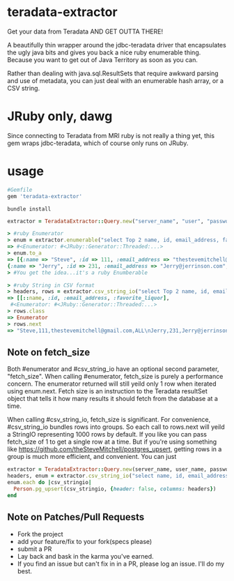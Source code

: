 # teradata-extractor
Get your data from Teradata AND GET OUTTA THERE!

A beautifully thin wrapper around the jdbc-teradata driver that encapsulates the ugly java bits and gives you back a nice ruby enumerable thing.  Because you want to get out of Java Territory as soon as you can.

Rather than dealing with java.sql.ResultSets that require awkward parsing and use of metadata, you can just deal with an enumerable hash array, or a CSV string. 

# JRuby only, dawg
Since connecting to Teradata from MRI ruby is not really a thing yet, this gem wraps jdbc-teradata, which of course only runs on JRuby.

# usage

```ruby
#Gemfile
gem 'teradata-extractor'
```

```console
bundle install
```

```ruby 
extractor = TeradataExtractor::Query.new("server_name", "user", "password")

> #ruby Enumerator
> enum = extractor.enumerable("select Top 2 name, id, email_address, favorite_liquor from td.people_stuff")
=> #<Enumerator: #<JRuby::Generator::Threaded:...>
> enum.to_a
=> [{:name => "Steve", :id => 111, :email_address => "thestevemitchell@gmail.com", :favorite_liquor => "ALL"},
{:name => "Jerry", :id => 231, :email_address => "Jerry@jerrinson.com", :favorite_liquor => "none"}]
> #You get the idea...it's a ruby Enumberable

> #ruby String in CSV format
> headers, rows = extractor.csv_string_io("select Top 2 name, id, email_address, favorite_liquor from td.people_stuff")
=> [[::name, :id, :email_address, :favorite_liquor],
 #<Enumerator: #<JRuby::Generator::Threaded:...>
> rows.class
=> Enumerator
> rows.next
=> "Steve,111,thestevemitchell@gmail.com,ALL\nJerry,231,Jerry@jerrinson.com,none\n"
```

## Note on fetch_size

Both #enumerator and #csv_string_io have an optional second parameter, "fetch_size".  When calling #enumerator, fetch_size is purely a performance concern.  The enumerator returned will still yeild only 1 row when iterated using enum.next.  Fetch size is an instruction to the Teradata resultSet object that tells it how many results it should fetch from the database at a time.

When calling #csv_string_io, fetch_size is significant.  For convenience, #csv_string_io bundles rows into groups.  So each call to rows.next will yeild a StringIO representing 1000 rows by default.  If you like you can pass fetch_size of 1 to get a single row at a time.  But if you're using something like https://github.com/theSteveMitchell/postgres_upsert, getting rows in a group is much more efficient, and convenient.  You can just 

```ruby 
extractor = TeradataExtractor::Query.new(server_name, user_name, password)
headers, enum = extractor.csv_string_io("select name, id, email_address, favorite_liquor from td.people_stuff")
enum.each do |csv_stringio|
  Person.pg_upsert(csv_stringio, {header: false, columns: headers})
end
```

## Note on Patches/Pull Requests

* Fork the project
* add your feature/fix to your fork(specs please)
* submit a PR
* Lay back and bask in the karma you've earned.  
* If you find an issue but can't fix in in a PR, please log an issue.  I'll do my best.






